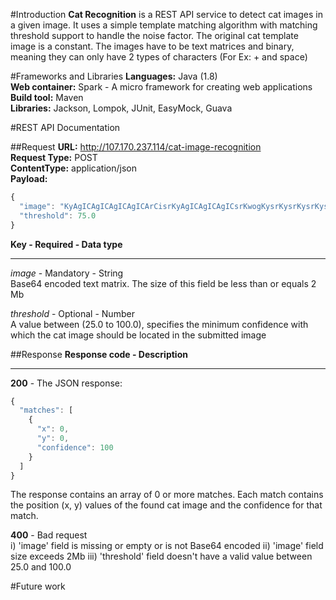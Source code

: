 #Introduction
**Cat Recognition** is a REST API service to detect cat images in a given image. It uses a simple template matching algorithm with matching threshold support to handle the noise factor. The original cat template image is a constant. The images have to be text matrices and binary, meaning they can only have 2 types of characters (For Ex: + and space)

#Frameworks and Libraries
**Languages:** Java (1.8)  
**Web container:** Spark - A micro framework for creating web applications  
**Build tool:** Maven  
**Libraries:** Jackson, Lompok, JUnit, EasyMock, Guava  

#REST API Documentation

##Request
**URL:** http://107.170.237.114/cat-image-recognition  
**Request Type:** POST  
**ContentType:** application/json  
**Payload:**  
```javascript
{
  "image": "KyAgICAgICAgICAgICArCisrKyAgICAgICAgICsrKwogKysrKysrKysrKysrKwogKysgICAgICAgICArKworKyAgKyAgICAgKyAgKysKKysgKysrICAgKysrICsrCisrICAgICAgICAgICArKwogKysgICArKysgICArKwogKysgICAgICAgICArKwogICsrICsgICArICsrCiAgKysgICsrKyAgKysKICAgKysgICAgICsrCiAgICAgKysrKysKCiAgICAgICAgICAgICAgIAo=",              
  "threshold": 75.0
}
```
**Key - Required - Data type**  
_______________________________________   
*image* - Mandatory - String  
Base64 encoded text matrix. The size of this field be less than or equals 2 Mb

*threshold* - Optional - Number  
A value between (25.0 to 100.0), specifies the minimum confidence with which the cat image should be located in the submitted image

##Response
**Response code - Description**  
_______________________________   
**200** - The JSON response:  
```javascript
{
  "matches": [
    {
      "x": 0, 
      "y": 0,
      "confidence": 100
    }
  ]
}
```
The response contains an array of 0 or more matches. Each match contains the position (x, y) values of the found cat image and the confidence for that match.

**400** - Bad request  
i) 'image' field is missing or empty or is not Base64 encoded
ii) 'image' field size exceeds 2Mb
iii) 'threshold' field doesn't have a valid value between 25.0 and 100.0
  
#Future work
